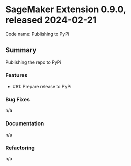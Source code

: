 # SageMaker Extension 0.9.0, released 2024-02-21

Code name: Publishing to PyPi

## Summary

Publishing the repo to PyPi

### Features

- #81: Prepare release to PyPi
  
### Bug Fixes

n/a

### Documentation

n/a

### Refactoring

n/a